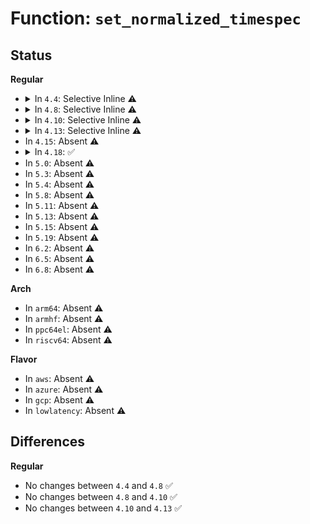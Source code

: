 # Function: <code>set_normalized_timespec</code>

## Status
<b>Regular</b>
<ul>
<li>
<details>
<summary>In <code>4.4</code>: Selective Inline ⚠️</summary>

```c
void set_normalized_timespec(struct timespec *ts, time_t sec, s64 nsec);
```

**Collision:** Unique Global

**Inline:** Selective

**Transformation:** False

**Instances:**

```
In kernel/time/time.c (ffffffff810eac80)
Location: kernel/time/time.c:361
Inline: True
Inline callers:
  - kernel/time/time.c:timespec_add_safe
Direct callers:
  - arch/x86/kernel/pvclock.c:pvclock_read_wallclock
  - kernel/time/timekeeping.c:tk_set_wall_to_mono
  - kernel/time/timekeeping.c:tk_set_wall_to_mono
  - kernel/time/timekeeping.c:timekeeping_inject_offset
  - kernel/time/timekeeping.c:timekeeping_inject_offset
  - kernel/time/timekeeping.c:do_settimeofday64
  - kernel/time/timekeeping.c:timekeeping_resume
  - kernel/time/timekeeping.c:timekeeping_suspend
  - kernel/time/timekeeping.c:timekeeping_suspend
  - kernel/time/timekeeping.c:timekeeping_suspend
  - kernel/time/timekeeping.c:timekeeping_init
  - kernel/time/timekeeping.c:update_wall_time
  - kernel/time/timekeeping.c:update_wall_time
  - kernel/time/timekeeping.c:get_monotonic_coarse64
  - fs/select.c:poll_select_copy_remaining
  - fs/compat.c:poll_select_copy_remaining
  - net/socket.c:__sys_recvmmsg
```
**Symbols:**

```
ffffffff810eac80-ffffffff810eacc1: set_normalized_timespec (STB_GLOBAL)
```
</details>
</li>
<li>
<details>
<summary>In <code>4.8</code>: Selective Inline ⚠️</summary>

```c
void set_normalized_timespec(struct timespec *ts, time_t sec, s64 nsec);
```

**Collision:** Unique Global

**Inline:** Selective

**Transformation:** False

**Instances:**

```
In kernel/time/time.c (ffffffff810f226d)
Location: kernel/time/time.c:368
Inline: True
Inline callers:
  - kernel/time/time.c:timespec64_add_safe
  - kernel/time/time.c:timespec_add_safe
Direct callers:
  - arch/x86/kernel/pvclock.c:pvclock_read_wallclock
  - kernel/time/timekeeping.c:get_monotonic_coarse64
  - kernel/time/timekeeping.c:update_wall_time
  - kernel/time/timekeeping.c:update_wall_time
  - kernel/time/timekeeping.c:timekeeping_suspend
  - kernel/time/timekeeping.c:timekeeping_suspend
  - kernel/time/timekeeping.c:timekeeping_suspend
  - kernel/time/timekeeping.c:timekeeping_resume
  - kernel/time/timekeeping.c:timekeeping_init
  - kernel/time/timekeeping.c:timekeeping_inject_offset
  - kernel/time/timekeeping.c:timekeeping_inject_offset
  - kernel/time/timekeeping.c:do_settimeofday64
  - kernel/time/timekeeping.c:tk_set_wall_to_mono
  - kernel/time/timekeeping.c:tk_set_wall_to_mono
  - fs/select.c:poll_select_copy_remaining
  - fs/compat.c:poll_select_copy_remaining
  - net/socket.c:__sys_recvmmsg
```
**Symbols:**

```
ffffffff810f1920-ffffffff810f1961: set_normalized_timespec (STB_GLOBAL)
```
</details>
</li>
<li>
<details>
<summary>In <code>4.10</code>: Selective Inline ⚠️</summary>

```c
void set_normalized_timespec(struct timespec *ts, time_t sec, s64 nsec);
```

**Collision:** Unique Global

**Inline:** Selective

**Transformation:** False

**Instances:**

```
In kernel/time/time.c (ffffffff810f93ed)
Location: kernel/time/time.c:368
Inline: True
Inline callers:
  - kernel/time/time.c:timespec64_add_safe
  - kernel/time/time.c:timespec_add_safe
Direct callers:
  - arch/x86/kernel/pvclock.c:pvclock_read_wallclock
  - kernel/time/timekeeping.c:get_monotonic_coarse64
  - kernel/time/timekeeping.c:update_wall_time
  - kernel/time/timekeeping.c:update_wall_time
  - kernel/time/timekeeping.c:timekeeping_suspend
  - kernel/time/timekeeping.c:timekeeping_suspend
  - kernel/time/timekeeping.c:timekeeping_suspend
  - kernel/time/timekeeping.c:timekeeping_resume
  - kernel/time/timekeeping.c:timekeeping_init
  - kernel/time/timekeeping.c:timekeeping_inject_offset
  - kernel/time/timekeeping.c:timekeeping_inject_offset
  - kernel/time/timekeeping.c:do_settimeofday64
  - kernel/time/timekeeping.c:tk_set_wall_to_mono
  - kernel/time/timekeeping.c:tk_set_wall_to_mono
  - fs/select.c:poll_select_copy_remaining
  - fs/compat.c:poll_select_copy_remaining
  - net/socket.c:__sys_recvmmsg
```
**Symbols:**

```
ffffffff810f8aa0-ffffffff810f8ae1: set_normalized_timespec (STB_GLOBAL)
```
</details>
</li>
<li>
<details>
<summary>In <code>4.13</code>: Selective Inline ⚠️</summary>

```c
void set_normalized_timespec(struct timespec *ts, time_t sec, s64 nsec);
```

**Collision:** Unique Global

**Inline:** Selective

**Transformation:** False

**Instances:**

```
In kernel/time/time.c (ffffffff810fb8fd)
Location: kernel/time/time.c:458
Inline: True
Inline callers:
  - kernel/time/time.c:timespec64_add_safe
  - kernel/time/time.c:timespec_add_safe
Direct callers:
  - arch/x86/kernel/pvclock.c:pvclock_read_wallclock
  - kernel/time/timekeeping.c:get_monotonic_coarse64
  - kernel/time/timekeeping.c:update_wall_time
  - kernel/time/timekeeping.c:update_wall_time
  - kernel/time/timekeeping.c:timekeeping_suspend
  - kernel/time/timekeeping.c:timekeeping_suspend
  - kernel/time/timekeeping.c:timekeeping_suspend
  - kernel/time/timekeeping.c:timekeeping_resume
  - kernel/time/timekeeping.c:timekeeping_init
  - kernel/time/timekeeping.c:timekeeping_inject_offset
  - kernel/time/timekeeping.c:timekeeping_inject_offset
  - kernel/time/timekeeping.c:do_settimeofday64
  - kernel/time/timekeeping.c:tk_set_wall_to_mono
  - kernel/time/timekeeping.c:tk_set_wall_to_mono
  - fs/select.c:compat_poll_select_copy_remaining
  - fs/select.c:poll_select_copy_remaining
  - fs/select.c:select_estimate_accuracy
  - net/socket.c:__sys_recvmmsg
```
**Symbols:**

```
ffffffff810faac0-ffffffff810fab01: set_normalized_timespec (STB_GLOBAL)
```
</details>
</li>
<li>
In <code>4.15</code>: Absent ⚠️
</li>
<li>
<details>
<summary>In <code>4.18</code>: ✅</summary>

```c
void set_normalized_timespec(struct timespec *ts, time_t sec, s64 nsec);
```

**Collision:** Unique Global

**Inline:** No

**Transformation:** False

**Instances:**

```
In kernel/time/time.c (ffffffff81110260)
Location: kernel/time/time.c:426
Inline: False
```
**Symbols:**

```
ffffffff81110260-ffffffff811102a1: set_normalized_timespec (STB_GLOBAL)
```
</details>
</li>
<li>
In <code>5.0</code>: Absent ⚠️
</li>
<li>
In <code>5.3</code>: Absent ⚠️
</li>
<li>
In <code>5.4</code>: Absent ⚠️
</li>
<li>
In <code>5.8</code>: Absent ⚠️
</li>
<li>
In <code>5.11</code>: Absent ⚠️
</li>
<li>
In <code>5.13</code>: Absent ⚠️
</li>
<li>
In <code>5.15</code>: Absent ⚠️
</li>
<li>
In <code>5.19</code>: Absent ⚠️
</li>
<li>
In <code>6.2</code>: Absent ⚠️
</li>
<li>
In <code>6.5</code>: Absent ⚠️
</li>
<li>
In <code>6.8</code>: Absent ⚠️
</li>
</ul>
<b>Arch</b>
<ul>
<li>
In <code>arm64</code>: Absent ⚠️
</li>
<li>
In <code>armhf</code>: Absent ⚠️
</li>
<li>
In <code>ppc64el</code>: Absent ⚠️
</li>
<li>
In <code>riscv64</code>: Absent ⚠️
</li>
</ul>
<b>Flavor</b>
<ul>
<li>
In <code>aws</code>: Absent ⚠️
</li>
<li>
In <code>azure</code>: Absent ⚠️
</li>
<li>
In <code>gcp</code>: Absent ⚠️
</li>
<li>
In <code>lowlatency</code>: Absent ⚠️
</li>
</ul>

## Differences
<b>Regular</b>
<ul>
<li>
No changes between <code>4.4</code> and <code>4.8</code> ✅
</li>
<li>
No changes between <code>4.8</code> and <code>4.10</code> ✅
</li>
<li>
No changes between <code>4.10</code> and <code>4.13</code> ✅
</li>
</ul>
